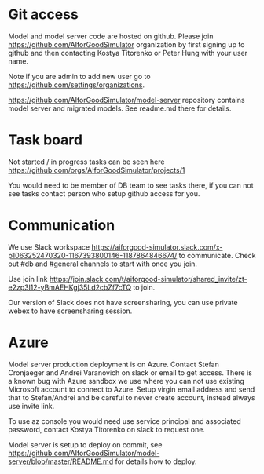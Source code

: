 # Git access

Model and model server code are hosted on github. Please join 
https://github.com/AIforGoodSimulator organization by first signing up to github and then 
contacting Kostya Titorenko or Peter Hung with your user name.

Note if you are admin to add new user go to https://github.com/settings/organizations.

https://github.com/AIforGoodSimulator/model-server repository contains model server and migrated models. 
See readme.md there for details.

# Task board

Not started / in progress tasks can be seen here
https://github.com/orgs/AIforGoodSimulator/projects/1

You would need to be member of DB team to see tasks there, if you can not see tasks contact 
person who setup github access for you.

# Communication

We use Slack workspace 
https://aiforgood-simulator.slack.com/x-p1063252470320-1167393800146-1187864846674/
to communicate. Check out #db and #general channels to start with once you join.

Use join link https://join.slack.com/t/aiforgood-simulator/shared_invite/zt-e2zp3l12-yBmAEHKgj35Ld2cbZf7cTQ to join.

Our version of Slack does not have screensharing, you can use private webex to have screensharing session.  

# Azure
Model server production deployment is on Azure. Contact Stefan Cronjaeger and Andrei Varanovich on slack or email to get access. 
There is a known bug with Azure sandbox we use where you can not use existing Microsoft account to connect to 
Azure. Setup virgin email address and send that to Stefan/Andrei and be careful to never create account, 
instead always use invite link.

To use az console you would need use service principal and associated password, contact Kostya Titorenko 
on slack to request one.

Model server is setup to deploy on commit, see https://github.com/AIforGoodSimulator/model-server/blob/master/README.md 
for details how to deploy.



